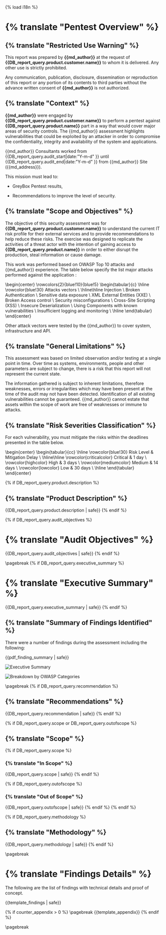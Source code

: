 {% load i18n %}
# {% translate "Pentest Overview" %}

## {% translate "Restricted Use Warning" %}

This report was prepared by **{{md_author}}** at the request of **{{DB_report_query.product.customer.name}}** to whom it is delivered.
Any other use is strictly prohibited.

Any communication, publication, disclosure, dissemination or reproduction of this report or any portion of its contents
to third parties without the advance written consent of **{{md_author}}** is not authorized.

## {% translate "Context" %}

**{{md_author}}** were engaged by **{{DB_report_query.product.customer.name}}** to perform a pentest against **{{DB_report_query.product.name}}** part in a way
that would cover major areas of security controls.
The {{md_author}} assessment highlights vulnerabilities that could be exploited by an attacker in order to compromise
the confidentiality, integrity and availability of the system and applications.

{{md_author}} Consultants worked from {{DB_report_query.audit_start|date:"Y-m-d" }} until {{DB_report_query.audit_end|date:"Y-m-d" }} from {{md_author}} Site ({{md_address}}).

This mission must lead to:

- GreyBox Pentest results,

- Recommendations to improve the level of security.

## {% translate "Scope and Objectives" %}

The objective of this security assessment was for **{{DB_report_query.product.customer.name}}** to understand
the current IT risk profile for their external services and to provide recommendations to help reduce these risks.
The exercise was designed to replicate the activities of a threat actor with the intention of gaining access to **{{DB_report_query.product.name}}**
in order to either disrupt the production, steal information or cause damage.

This work was performed based on OWASP Top 10 attacks and {{md_author}} experience.
The table below specify the list major attacks performed against the application :

\begin{center}
\rowcolors{2}{blue!10}{blue!5}
\begin{tabular}{c}
    \hline
    \rowcolor{blue!30}
    Attacks vectors \\
    \hline\hline
    Injection \\
    Broken Authentication \\
    Sensitive data exposure \\
    XML External Entities (XXE) \\
    Broken Access control \\
    Security misconfigurations \\
    Cross-Site Scripting (XSS) \\
    Insecure Deserialization \\
    Using Components with known vulnerabilities \\
    Insufficient logging and monitoring \\
    \hline
\end{tabular}
\end{center}


Other attack vectors were tested by the {{md_author}} to cover system, infrastructure and API.

## {% translate "General Limitations" %}

This assessment was based on limited observation and/or testing at a single point in time.
Over time as systems, environments, people and other parameters are subject to change, there is a risk that this report will not represent the current state.

The information gathered is subject to inherent limitations, therefore weaknesses,
errors or irregularities which may have been present at the time of the audit may not have been detected.
Identification of all existing vulnerabilities cannot be guaranteed.
{{md_author}} cannot estate that assets within the scope of work are free of weaknesses or immune to attacks.

## {% translate "Risk Severities Classification" %}

For each vulnerability, you must mitigate the risks within the deadlines presented in the table below.

\begin{center}
\begin{tabular}{cc}
    \hline
    \rowcolor{blue!30}
    Risk Level & Mitigation Delay \\
    \hline\hline
    \rowcolor{criticalcolor}
    Critical & 1 day \\
    \rowcolor{highcolor}
    High & 3 days \\
    \rowcolor{mediumcolor}
    Medium & 14 days \\
    \rowcolor{lowcolor}
    Low & 30 days \\
    \hline
\end{tabular}
\end{center}

{% if DB_report_query.product.description %}
## {% translate "Product Description" %}

{{DB_report_query.product.description | safe}}
{% endif %}

{% if DB_report_query.audit_objectives %}
# {% translate "Audit Objectives" %}

{{DB_report_query.audit_objectives | safe}}
{% endif %}

\pagebreak
{% if DB_report_query.executive_summary %}
# {% translate "Executive Summary" %}

{{DB_report_query.executive_summary | safe}}
{% endif %}

## {% translate "Summary of Findings Identified" %}

There were a number of findings during the assessment including the following:

{{pdf_finding_summary | safe}}

![Executive Summary]({{report_executive_summary_image}})

![Breakdown by OWASP Categories]({{report_owasp_categories_image}})

\pagebreak
{% if DB_report_query.recommendation %}
## {% translate "Recommendations" %}

{{DB_report_query.recommendation | safe}}
{% endif %}

{% if DB_report_query.scope or DB_report_query.outofscope %}
## {% translate "Scope" %}

{% if DB_report_query.scope %}
### {% translate "In Scope" %}

{{DB_report_query.scope | safe}}
{% endif %}

{% if DB_report_query.outofscope %}
### {% translate "Out of Scope" %}

{{DB_report_query.outofscope | safe}}
{% endif %}
{% endif %}

{% if DB_report_query.methodology %}
## {% translate "Methodology" %}

{{DB_report_query.methodology | safe}}
{% endif %}

\pagebreak
# {% translate "Findings Details" %}

The following are the list of findings with technical details and proof of concept.

{{template_findings | safe}}

{% if counter_appendix > 0 %}
\pagebreak
{{template_appendix}}
{% endif %}

\pagebreak

